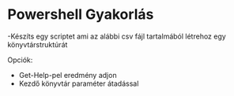 # Powershell Gyakorlás

-Készíts egy scriptet ami az alábbi csv fájl tartalmából létrehoz egy könyvtárstruktúrát

Opciók:

- Get-Help-pel eredmény adjon
- Kezdő könyvtár paraméter átadással
